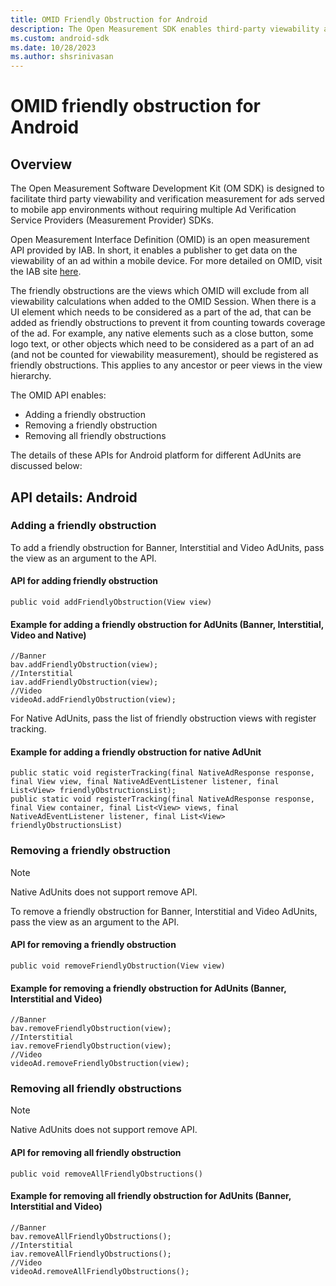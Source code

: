 ```yaml
---
title: OMID Friendly Obstruction for Android
description: The Open Measurement SDK enables third-party viewability and verification measurement for mobile ads without multiple SDKs. It is an API provided by IAB.
ms.custom: android-sdk
ms.date: 10/28/2023
ms.author: shsrinivasan
---
```


# OMID friendly obstruction for Android

## Overview

The Open Measurement Software Development Kit (OM SDK) is designed to facilitate third party viewability and verification measurement for ads served to mobile app environments without requiring multiple Ad Verification Service Providers (Measurement Provider) SDKs.

Open Measurement Interface Definition (OMID) is an open measurement API provided by IAB. In short, it enables a publisher to get data on the viewability of an ad within a mobile device. For more detailed on OMID, visit the IAB site [here](https://iabtechlab.com/standards/open-measurement-sdk/).

The friendly obstructions are the views which OMID will exclude from all viewability calculations when added to the OMID Session. When there is a UI element which needs to be considered as a part of the ad, that can be added as friendly obstructions to prevent it from counting towards coverage of the ad. For example, any native elements such as a close button, some logo text, or other objects which need to be considered as a part of an ad (and not be counted for viewability measurement), should be registered as friendly obstructions. This applies to any ancestor or peer views in the view hierarchy.

The OMID API enables:

- Adding a friendly obstruction
- Removing a friendly obstruction
- Removing all friendly obstructions

The details of these APIs for Android platform for different AdUnits are discussed below:

## API details: Android

### Adding a friendly obstruction

To add a friendly obstruction for Banner, Interstitial and Video AdUnits, pass the view as an argument to the API.

#### API for adding friendly obstruction

```
public void addFriendlyObstruction(View view)
```

#### Example for adding a friendly obstruction for AdUnits (Banner, Interstitial, Video and Native)

```
//Banner
bav.addFriendlyObstruction(view);
//Interstitial
iav.addFriendlyObstruction(view);
//Video
videoAd.addFriendlyObstruction(view);
```

For Native AdUnits, pass the list of friendly obstruction views with register tracking.

#### Example for adding a friendly obstruction for native AdUnit

```
public static void registerTracking(final NativeAdResponse response, final View view, final NativeAdEventListener listener, final List<View> friendlyObstructionsList);
public static void registerTracking(final NativeAdResponse response, final View container, final List<View> views, final NativeAdEventListener listener, final List<View> friendlyObstructionsList)
```

### Removing a friendly obstruction

> [!NOTE]
> Native AdUnits does not support remove API.

To remove a friendly obstruction for Banner, Interstitial and Video AdUnits, pass the view as an argument to the API.

#### API for removing a friendly obstruction

```
public void removeFriendlyObstruction(View view)
```

#### Example for removing a friendly obstruction for AdUnits (Banner, Interstitial and Video)

```
//Banner
bav.removeFriendlyObstruction(view);
//Interstitial
iav.removeFriendlyObstruction(view);
//Video
videoAd.removeFriendlyObstruction(view);
```

### Removing all friendly obstructions

> [!NOTE]
> Native AdUnits does not support remove API.

#### API for removing all friendly obstruction

```
public void removeAllFriendlyObstructions()
```

#### Example for removing all friendly obstruction for AdUnits (Banner, Interstitial and Video)

```
//Banner
bav.removeAllFriendlyObstructions();
//Interstitial
iav.removeAllFriendlyObstructions();
//Video
videoAd.removeAllFriendlyObstructions();
```
